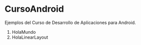 CursoAndroid
============

Ejemplos del Curso de Desarrollo de Aplicaciones para Android.

1) HolaMundo
2) HolaLinearLayout
